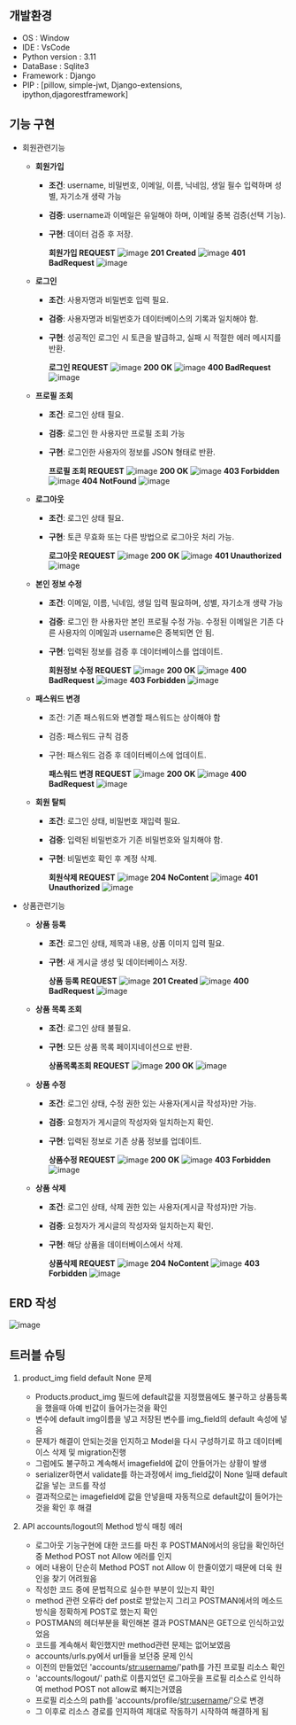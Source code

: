 ## **개발환경**
- OS : Window
- IDE : VsCode
- Python version : 3.11
- DataBase : Sqlite3
- Framework : Django
- PIP : [pillow, simple-jwt, Django-extensions, ipython,djagorestframework]


## **기능 구현**
- 회원관련기능
    - **회원가입**
        - **조건**: username, 비밀번호, 이메일, 이름, 닉네임, 생일 필수 입력하며 성별, 자기소개 생략 가능
        - **검증**: username과 이메일은 유일해야 하며, 이메일 중복 검증(선택 기능).
        - **구현**: 데이터 검증 후 저장.

          **회원가입 REQUEST**
     ![image](https://github.com/user-attachments/assets/7dec0bc1-49cd-417c-b5a8-e9601bb7f289)
          **201 Created**
          ![image](https://github.com/user-attachments/assets/ff8037c1-9f8d-4502-bcb3-028b7ba7296a)
          **401 BadRequest**
          ![image](https://github.com/user-attachments/assets/234bd065-5b28-4aaa-a6c0-d59f8cd9009b)

    - **로그인**
        - **조건**: 사용자명과 비밀번호 입력 필요.
        - **검증**: 사용자명과 비밀번호가 데이터베이스의 기록과 일치해야 함.
        - **구현**: 성공적인 로그인 시 토큰을 발급하고, 실패 시 적절한 에러 메시지를 반환.
     
          **로그인 REQUEST**
          ![image](https://github.com/user-attachments/assets/f459d0b8-5492-4ffd-aa39-687582cf649e)
          **200 OK**
          ![image](https://github.com/user-attachments/assets/6620655f-3f3c-4359-918e-302d742c6890)
          **400 BadRequest**
          ![image](https://github.com/user-attachments/assets/29d76995-f733-4fb5-bb97-a7bfdb675492)


    - **프로필 조회**
        - **조건**: 로그인 상태 필요.
        - **검증**: 로그인 한 사용자만 프로필 조회 가능
        - **구현**: 로그인한 사용자의 정보를 JSON 형태로 반환.
     
          **프로필 조회 REQUEST**
          ![image](https://github.com/user-attachments/assets/4509a979-4241-4946-919e-165793859e2c)
          **200 OK**
          ![image](https://github.com/user-attachments/assets/ba12ea10-e35f-4ad9-ad4e-bd515530a8fc)
          **403 Forbidden**
          ![image](https://github.com/user-attachments/assets/bc4755ed-f06d-4921-b9db-90e91c32fea7)
          **404 NotFound**
          ![image](https://github.com/user-attachments/assets/5ee875d7-10ad-4fef-8079-9547bb5a1fe4)


    - **로그아웃**
        - **조건**: 로그인 상태 필요.
        - **구현**: 토큰 무효화 또는 다른 방법으로 로그아웃 처리 가능.
     
          **로그아웃 REQUEST**
          ![image](https://github.com/user-attachments/assets/7df37783-2aaf-4290-b3a7-06e6d52768fe)
          **200 OK**
          ![image](https://github.com/user-attachments/assets/fda7c90a-530f-4495-99ef-41fe66386b8f)
          **401 Unauthorized**
          ![image](https://github.com/user-attachments/assets/a260e441-903c-4559-978f-7616ce72f7e9)


    - **본인 정보 수정**
        - **조건**: 이메일, 이름, 닉네임, 생일 입력 필요하며, 성별, 자기소개 생략 가능
        - **검증**: 로그인 한 사용자만 본인 프로필 수정 가능. 수정된 이메일은 기존 다른 사용자의 이메일과 username은 중복되면 안 됨.
        - **구현**: 입력된 정보를 검증 후 데이터베이스를 업데이트.
     
          **회원정보 수정 REQUEST**
          ![image](https://github.com/user-attachments/assets/a71d356b-0a62-4d3d-8447-4d1b5f5362b6)
          **200 OK**
          ![image](https://github.com/user-attachments/assets/29745145-8a09-4e45-8504-0aa25ff167e7)
          **400 BadRequest**
          ![image](https://github.com/user-attachments/assets/1750a2d8-18a1-46d0-a8e5-186f075fa5bc)
          **403 Forbidden**
          ![image](https://github.com/user-attachments/assets/e4da468d-31b8-4635-a674-4fad81014474)

  
    - **패스워드 변경**
        - 조건: 기존 패스워드와 변경할 패스워드는 상이해야 함
        - 검증: 패스워드 규칙 검증
        - 구현: 패스워드 검증 후 데이터베이스에 업데이트.
     
          **패스워드 변경 REQUEST**
          ![image](https://github.com/user-attachments/assets/8210913d-5812-47ca-a41d-a34c994e77d0)
          **200 OK**
          ![image](https://github.com/user-attachments/assets/61ee4b4a-2195-4c08-be83-d990ddd6bd18)
          **400 BadRequest**
          ![image](https://github.com/user-attachments/assets/d00e5556-0df1-4ac4-8a2b-c37f6148aa67)


    - **회원 탈퇴**
        - **조건**: 로그인 상태, 비밀번호 재입력 필요.
        - **검증**: 입력된 비밀번호가 기존 비밀번호와 일치해야 함.
        - **구현**: 비밀번호 확인 후 계정 삭제.
     
          **회원삭제 REQUEST**
          ![image](https://github.com/user-attachments/assets/51ace9de-8704-4a1c-89ed-a846e25ab36b)
          **204 NoContent**
          ![image](https://github.com/user-attachments/assets/33793466-a1a4-44bc-848d-8904044803a6)
          **401 Unauthorized**
          ![image](https://github.com/user-attachments/assets/fbd9829c-cf3f-453e-8d7d-d6cd9d090af1)




- 상품관련기능
    - **상품 등록**
        - **조건**: 로그인 상태, 제목과 내용, 상품 이미지 입력 필요.
        - **구현**: 새 게시글 생성 및 데이터베이스 저장.
     
          **상품 등록 REQUEST**
          ![image](https://github.com/user-attachments/assets/a4da4e65-3ca8-42a4-8c54-0c6a5fbe6a87)
          **201 Created**
          ![image](https://github.com/user-attachments/assets/ccce37cb-ae74-4592-9e3a-c38930e14e7b)
          **400 BadRequest**
          ![image](https://github.com/user-attachments/assets/6a06a1ce-6f7b-4bd4-92b6-288a6b615710)

          
    - **상품 목록 조회**
        - **조건**: 로그인 상태 불필요.
        - **구현**: 모든 상품 목록 페이지네이션으로 반환.
     
          **상품목록조회 REQUEST**
          ![image](https://github.com/user-attachments/assets/44a5de4d-79bb-467d-8dc6-7f10b4146f8c)
          **200 OK**
          ![image](https://github.com/user-attachments/assets/7cbfea73-2efc-48d7-a529-726944d57a8a)
            
    - **상품 수정**
        - **조건**: 로그인 상태, 수정 권한 있는 사용자(게시글 작성자)만 가능.
        - **검증**: 요청자가 게시글의 작성자와 일치하는지 확인.
        - **구현**: 입력된 정보로 기존 상품 정보를 업데이트.
     
          **상품수정 REQUEST**
          ![image](https://github.com/user-attachments/assets/926a40dc-b64b-4e69-9aed-4d1cec09734e)
          **200 OK**
          ![image](https://github.com/user-attachments/assets/35b9dce8-2990-4f2e-9535-544038f616fb)
          **403 Forbidden**
          ![image](https://github.com/user-attachments/assets/7828b485-d22f-496d-a283-3c0306a9daf0)


    - **상품 삭제**
        - **조건**: 로그인 상태, 삭제 권한 있는 사용자(게시글 작성자)만 가능.
        - **검증**: 요청자가 게시글의 작성자와 일치하는지 확인.
        - **구현**: 해당 상품을 데이터베이스에서 삭제.
     
          **상품삭제 REQUEST**
          ![image](https://github.com/user-attachments/assets/f90daf6d-dd8c-4774-886e-cd1416fc235c)
          **204 NoContent**
          ![image](https://github.com/user-attachments/assets/f7291b73-bcdd-47f3-9623-a8e32953ed73)
          **403 Forbidden**
          ![image](https://github.com/user-attachments/assets/52f02aaf-386f-4fdd-808a-5f07db84fbe9)

         
## **ERD 작성**
![image](https://github.com/user-attachments/assets/751c25f5-a0f9-48b5-9b15-c25bc462a65e)

## **트러블 슈팅**
1. product_img field default None 문제
   - Products.product_img 필드에 default값을 지정했음에도 불구하고 상품등록을 했을때 아예 빈값이 들어가는것을 확인
   - 변수에 default img이름을 넣고 저장된 변수를 img_field의 default 속성에 넣음
   - 문제가 해결이 안되는것을 인지하고 Model을 다시 구성하기로 하고 데이터베이스 삭제 및 migration진행
   - 그럼에도 불구하고 계속해서 imagefield에 값이 안들어가는 상황이 발생
   - serializer하면서 validate를 하는과정에서 img_field값이 None 일때 default값을 넣는 코드를 작성
   - 결과적으로는 imagefield에 값을 안넣을때 자동적으로 default값이 들어가는것을 확인 후 해결

2. API accounts/logout의 Method 방식 매칭 에러
   - 로그아웃 기능구현에 대한 코드를 마친 후 POSTMAN에서의 응답을 확인하던 중 Method POST not Allow 에러를 인지
   - 에러 내용이 단순히 Method POST not Allow 이 한줄이였기 때문에 더욱 원인을 찾기 어려웠음
   - 작성한 코드 중에 문법적으로 실수한 부분이 있는지 확인
   - method 관련 오류라 def post로 받았는지 그리고 POSTMAN에서의 메소드 방식을 정확하게 POST로 했는지 확인
   - POSTMAN의 헤더부분을 확인해본 결과 POSTMAN은 GET으로 인식하고있었음
   - 코드를 계속해서 확인했지만 method관련 문제는 없어보였음
   - accounts/urls.py에서 url들을 보던중 문제 인식
   - 이전의 만들었던 'accounts/<str:username>/'path를 가진 프로필 리소스 확인
   - 'accounts/logout/' path로 이름지었던 로그아웃을 프로필 리소스로 인식하여 method POST not allow로 빠지는거였음
   - 프로필 리소스의 path를 'accounts/profile/<str:username>/'으로 변경
   - 그 이후로 리소스 경로를 인지하여 제대로 작동하기 시작하여 해결하게 됨
